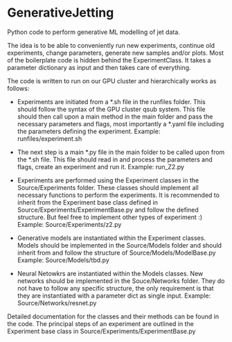 # GenerativeJetting
Python code to perform generative ML modelling of jet data.

The idea is to be able to conveniently run new experiments, continue old experiments, change parameters, generate new samples and/or plots.
Most of the boilerplate code is hidden behind the ExperimentClass. It takes a parameter dictionary as input and then takes care of everything.

The code is written to run on our GPU cluster and hierarchically works as follows:

- Experiments are initiated from a *.sh file in the runfiles folder. This should follow the syntax of the GPU cluster qsub system. This file should then call upon a main method in the main folder and pass the necessary parameters and flags, most importantly a *.yaml file including the parameters defining the experiment.
  Example: runfiles/experiment.sh

- The next step is a main *.py file in the main folder to be called upon from the *.sh file. This file should read in and process the parameters and flags, create an experiment and run it.
  Example: run_Z2.py

- Experiments are performed using the Experiment classes in the Source/Experiments folder. These classes should implement all necessary functions to perform the experiments. It is recommended to inherit from the Experiment base class defined in Source/Experiments/ExperimentBase.py and follow the defined structure.
But feel free to implement other types of experiment :)
  Example: Source/Experiments/z2.py

- Generative models are instantiated within the Experiment classes. Models should be implemented in the Source/Models folder and should inherit from and follow the structure of Source/Models/ModelBase.py
  Example: Source/Models/tbd.py

- Neural Netowkrs are instantiated within the Models classes. New networks should be implemented in the Souce/Networks folder. They do not have to follow any specific structure, the only requirement is that they are instantiated with a parameter dict as single input.
  Example: Source/Networks/resnet.py

Detailed documentation for the classes and their methods can be found in the code.
The principal steps of an experiment are outlined in the Experiment base class in Source/Experiments/ExperimentBase.py